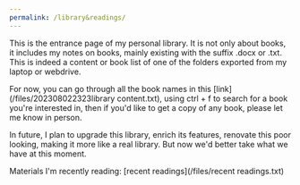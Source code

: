 ```yaml
---
permalink: /library&readings/
---
```

This is the entrance page of my personal library. It is not only about books, it includes my notes on books, mainly existing with the suffix .docx or .txt. This is indeed a content or book list of one of the folders exported from my laptop or webdrive.

For now, you can go through all the book names in this [link](/files/202308022323library content.txt), using ctrl + f to search for a book you're interested in, then if you'd like to get a copy of any book, please let me know in person.

In future, I plan to upgrade this library, enrich its features, renovate this poor looking, making it more like a real library. But now we'd better take what we have at this moment.

Materials I'm recently reading: [recent readings](/files/recent readings.txt)
